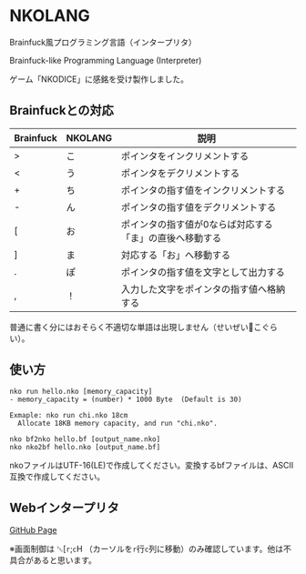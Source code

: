 # NKOLANG
Brainfuck風プログラミング言語（インタープリタ）

Brainfuck-like Programming Language (Interpreter)

ゲーム「NKODICE」に感銘を受け製作しました。

## Brainfuckとの対応

| Brainfuck | NKOLANG | 説明 |
| --------- | ------- | ---- |
| > | こ | ポインタをインクリメントする |
| < | う | ポインタをデクリメントする |
| + | ち | ポインタの指す値をインクリメントする |
| - | ん | ポインタの指す値をデクリメントする |
| [ | お | ポインタの指す値が0ならば対応する「ま」の直後へ移動する |
| ] | ま | 対応する「お」へ移動する |
| . | ぽ | ポインタの指す値を文字として出力する |
| , | ！ | 入力した文字をポインタの指す値へ格納する |

普通に書く分にはおそらく不適切な単語は出現しません（せいぜい💩こぐらい）。

## 使い方

```
nko run hello.nko [memory_capacity]
- memory_capacity = (number) * 1000 Byte  (Default is 30)

Exmaple: nko run chi.nko 18cm
  Allocate 18KB memory capacity, and run "chi.nko".

nko bf2nko hello.bf [output_name.nko]
nko nko2bf hello.nko [output_name.bf]
```

nkoファイルはUTF-16(LE)で作成してください。変換するbfファイルは、ASCII互換で作成してください。

## Webインタープリタ

[GitHub Page](//ys-j.github.io/NKOLANG/web/)

※画面制御は ␛[`r`;`c`H （カーソルを`r`行`c`列に移動）のみ確認しています。他は不具合があると思います。